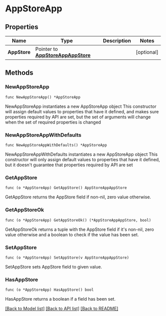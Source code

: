 # AppStoreApp

## Properties

Name | Type | Description | Notes
------------ | ------------- | ------------- | -------------
**AppStore** | Pointer to [**AppStoreAppAppStore**](AppStoreAppAppStore.md) |  | [optional] 

## Methods

### NewAppStoreApp

`func NewAppStoreApp() *AppStoreApp`

NewAppStoreApp instantiates a new AppStoreApp object
This constructor will assign default values to properties that have it defined,
and makes sure properties required by API are set, but the set of arguments
will change when the set of required properties is changed

### NewAppStoreAppWithDefaults

`func NewAppStoreAppWithDefaults() *AppStoreApp`

NewAppStoreAppWithDefaults instantiates a new AppStoreApp object
This constructor will only assign default values to properties that have it defined,
but it doesn't guarantee that properties required by API are set

### GetAppStore

`func (o *AppStoreApp) GetAppStore() AppStoreAppAppStore`

GetAppStore returns the AppStore field if non-nil, zero value otherwise.

### GetAppStoreOk

`func (o *AppStoreApp) GetAppStoreOk() (*AppStoreAppAppStore, bool)`

GetAppStoreOk returns a tuple with the AppStore field if it's non-nil, zero value otherwise
and a boolean to check if the value has been set.

### SetAppStore

`func (o *AppStoreApp) SetAppStore(v AppStoreAppAppStore)`

SetAppStore sets AppStore field to given value.

### HasAppStore

`func (o *AppStoreApp) HasAppStore() bool`

HasAppStore returns a boolean if a field has been set.


[[Back to Model list]](../README.md#documentation-for-models) [[Back to API list]](../README.md#documentation-for-api-endpoints) [[Back to README]](../README.md)


